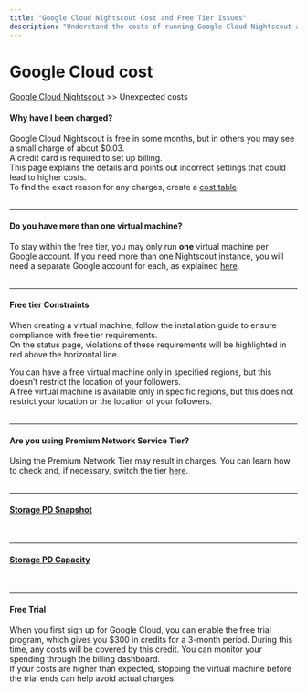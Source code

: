 ```yaml
---
title: "Google Cloud Nightscout Cost and Free Tier Issues"
description: "Understand the costs of running Google Cloud Nightscout and why your VM may not qualify for the free tier. Covers regions, multiple accounts, snapshots, and network tier settings."
---
```


# Google Cloud cost  
[Google Cloud Nightscout](./GoogleCloud.md) >> Unexpected costs    
  
#### **Why have I been charged?**  
Google Cloud Nightscout is free in some months, but in others you may see a small charge of about $0.03.  
A credit card is required to set up billing.  
This page explains the details and points out incorrect settings that could lead to higher costs.  
To find the exact reason for any charges, create a [cost table](./CostTable.md).   
<br/>  
  
---  
  
#### **Do you have more than one virtual machine?**  
To stay within the free tier, you may only run **one** virtual machine per Google account. If you need more than one Nightscout instance, you will need a separate Google account for each, as explained [here](./MultipleAccounts.md).  
<br/>  
  
---  
  
#### **Free tier Constraints**
When creating a virtual machine, follow the installation guide to ensure compliance with free tier requirements.  
On the status page, violations of these requirements will be highlighted in red above the horizontal line.  
  
You can have a free virtual machine only in specified regions, but this doesn’t restrict the location of your followers.  
A free virtual machine is available only in specific regions, but this does not restrict your location or the location of your followers.  
<br/>    
  
---  
  
#### **Are you using Premium Network Service Tier?**  
Using the Premium Network Tier may result in charges.  You can learn how to check and, if necessary, switch the tier [here](./GCNS/SwitchNetworkTier.md).  
<br/>  
  
---  
  
#### **[Storage PD Snapshot](./SnapshotCost.md)**
<br/>  

---  

#### **[Storage PD Capacity](./StoragePDCap.md)**
<br/>  
  
---  
  
#### **Free Trial**
When you first sign up for Google Cloud, you can enable the free trial program, which gives you $300 in credits for a 3-month period. During this time, any costs will be covered by this credit. You can monitor your spending through the billing dashboard.  
If your costs are higher than expected, stopping the virtual machine before the trial ends can help avoid actual charges.  
